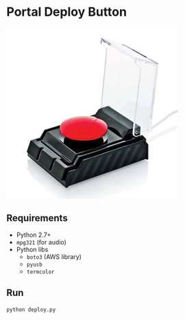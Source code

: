 # Portal Deploy Button

<img src="./assets/big_red_button.jpg" width="400">

## Requirements

- Python 2.7+
- `mpg321` (for audio)
- Python libs
	- `boto3` (AWS library)
	- `pyusb`
	- `termcolor`

## Run

```bash
python deploy.py
```
